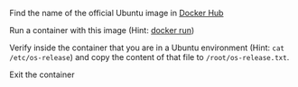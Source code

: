 Find the name of the official Ubuntu image in [Docker Hub](https://hub.docker.com/search)

Run a container with this image (Hint: [docker run](https://docs.docker.com/engine/reference/commandline/run/))

Verify inside the container that you are in a Ubuntu environment (Hint: `cat /etc/os-release`) and copy the content of that file to `/root/os-release.txt`.

Exit the container